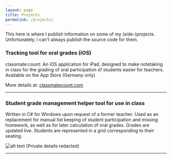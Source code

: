 ```yaml
---
layout: page
title: Projects
permalink: /projects/
---
```


This here is where I publish information on some of my (side-)projects. Unfortunately, I can't always publish the source code for them.

### Tracking tool for oral grades (iOS)

classmate:count: An iOS application for iPad, designed to make notetaking in class for the grading of oral participation of students easier for teachers. Available on the App Store (Germany only).

More details at: [classmatecount.com](https://classmatecount.com)

***

### Student grade management helper tool for use in class

Written in C# for Windows upon request of a former teacher. Used as an replacement for manual list keeping of student participation and missing homework, as well as for later calculation of oral grades. Grades are updated live. Students are represented in a grid corresponding to their seating.

![alt text](https://imgur.com/b6ROjrW.jpg "Screenshot")
(Private details redacted)

***